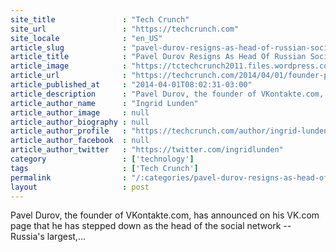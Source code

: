 ```yaml
---
site_title               : "Tech Crunch"
site_url                 : "https://techcrunch.com"
site_locale              : "en_US"
article_slug             : "pavel-durov-resigns-as-head-of-russian-social-network-vk-com-ukraine-conflict-was-the-tipping-point"
article_title            : "Pavel Durov Resigns As Head Of Russian Social Network VK.com, Ukraine Conflict Was The Tipping Point"
article_image            : "https://tctechcrunch2011.files.wordpress.com/2014/04/thanks-for-all-the-fish.jpg?w=480&h=400&crop=1"
article_url              : "https://techcrunch.com/2014/04/01/founder-pavel-durov-says-hes-stepped-down-as-head-of-russias-top-social-network-vk-com/"
article_published_at     : "2014-04-01T08:02:31-03:00"
article_description      : "Pavel Durov, the founder of VKontakte.com, has announced on his VK.com page that he has stepped down as the head of the social network -- Russia's largest,..."
article_author_name      : "Ingrid Lunden"
article_author_image     : null
article_author_biography : null
article_author_profile   : "https://techcrunch.com/author/ingrid-lunden/"
article_author_facebook  : null
article_author_twitter   : "https://twitter.com/ingridlunden"
category                 : ['technology']
tags                     : ['Tech Crunch']
permalink                : "/:categories/pavel-durov-resigns-as-head-of-russian-social-network-vk-com-ukraine-conflict-was-the-tipping-point/"
layout                   : post
---
```


Pavel Durov, the founder of VKontakte.com, has announced on his VK.com page that he has stepped down as the head of the social network -- Russia's largest,...
